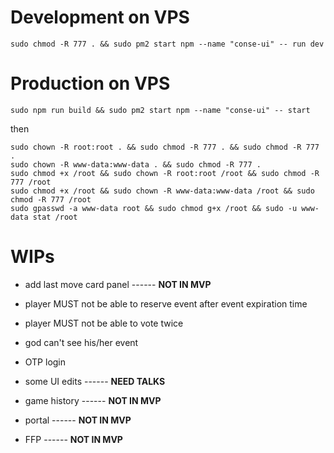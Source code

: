 

# Development on VPS

```console
sudo chmod -R 777 . && sudo pm2 start npm --name "conse-ui" -- run dev
```

# Production on VPS
```console
sudo npm run build && sudo pm2 start npm --name "conse-ui" -- start
```
then 

```console
sudo chown -R root:root . && sudo chmod -R 777 . && sudo chmod -R 777 .
sudo chown -R www-data:www-data . && sudo chmod -R 777 .
sudo chmod +x /root && sudo chown -R root:root /root && sudo chmod -R 777 /root
sudo chmod +x /root && sudo chown -R www-data:www-data /root && sudo chmod -R 777 /root
sudo gpasswd -a www-data root && sudo chmod g+x /root && sudo -u www-data stat /root
```


# WIPs

* add last move card panel ------ **NOT IN MVP**

* player MUST not be able to reserve event after event expiration time

* player MUST not be able to vote twice

* god can't see his/her event 

* OTP login

* some UI edits ------ **NEED TALKS**

* game history ------ **NOT IN MVP**

* portal ------ **NOT IN MVP**

* FFP ------ **NOT IN MVP**
